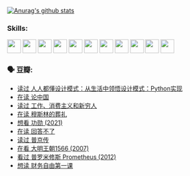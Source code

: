 
[![Anurag's github stats](https://github-readme-stats.vercel.app/api?username=w940853815)](https://github.com/anuraghazra/github-readme-stats)

### Skills:

<code><img height="32" src="https://cdn.jsdelivr.net/npm/simple-icons@v5/icons/python.svg"></code>
<code><img height="32" src="https://cdn.jsdelivr.net/npm/simple-icons@v5/icons/javascript.svg"></code>
<code><img height="32" src="https://cdn.jsdelivr.net/npm/simple-icons@v5/icons/django.svg"></code>
<code><img height="32" src="https://cdn.jsdelivr.net/npm/simple-icons@v5/icons/flask.svg"></code>
<code><img height="32" src="https://cdn.jsdelivr.net/npm/simple-icons@v5/icons/vuetify.svg"></code>
<code><img height="32" src="https://cdn.jsdelivr.net/npm/simple-icons@v5/icons/git.svg"></code>
<code><img height="32" src="https://cdn.jsdelivr.net/npm/simple-icons@v5/icons/docker.svg"></code>
<code><img height="32" src="https://cdn.jsdelivr.net/npm/simple-icons@v5/icons/postgresql.svg"></code>
<code><img height="32" src="https://cdn.jsdelivr.net/npm/simple-icons@v5/icons/elasticsearch.svg"></code>
<code><img height="32" src="https://cdn.jsdelivr.net/npm/simple-icons@v5/icons/macos.svg"></code>
<code><img height="32" src="https://cdn.jsdelivr.net/npm/simple-icons@v5/icons/linux.svg"></code>

### 🗣 豆瓣:

<!-- DOUBAN-ACTIVITIES:START -->
- [读过 人人都懂设计模式：从生活中领悟设计模式：Python实现](https://www.douban.com/people/136069238/status/3806334005/?_i=48170135)
- [在读 论中国](https://www.douban.com/people/136069238/status/3805671678/?_i=48170135)
- [读过 工作、消费主义和新穷人](https://www.douban.com/people/136069238/status/3803834644/?_i=48170135)
- [在读 穆斯林的葬礼](https://www.douban.com/people/136069238/status/3802824932/?_i=48170135)
- [想看 功勋‎ (2021)](https://www.douban.com/people/136069238/status/3802127044/?_i=48170135)
- [在读 回答不了](https://www.douban.com/people/136069238/status/3802078489/?_i=48170135)
- [读过 普京传](https://www.douban.com/people/136069238/status/3802076688/?_i=48170135)
- [在看 大明王朝1566‎ (2007)](https://www.douban.com/people/136069238/status/3800275133/?_i=48170135)
- [看过 普罗米修斯 Prometheus‎ (2012)](https://www.douban.com/people/136069238/status/3795487470/?_i=48170135)
- [想读 财务自由第一课](https://www.douban.com/people/136069238/status/3794955007/?_i=48170135)
<!-- DOUBAN-ACTIVITIES:END -->
<!--
**w940853815/w940853815** is a ✨ _special_ ✨ repository because its `README.md` (this file) appears on your GitHub profile.

Here are some ideas to get you started:

- 🔭 I’m currently working on ...
- 🌱 I’m currently learning ...
- 👯 I’m looking to collaborate on ...
- 🤔 I’m looking for help with ...
- 💬 Ask me about ...
- 📫 How to reach me: ...
- 😄 Pronouns: ...
- ⚡ Fun fact: ...
-->
